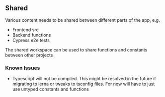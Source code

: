 ## Shared
Various content needs to be shared between different parts of the app, e.g.

- Frontend src
- Backend functions
- Cypress e2e tests

The shared workspace can be used to share functions and constants between other projects

### Known Issues

- Typescript will not be compiled. This might be resolved in the future if migrating to lerna or tweaks to tsconfig files. For now will have to just use untyped constants and functions
